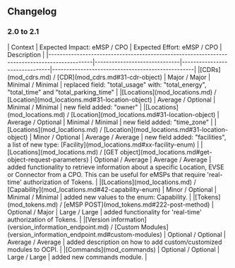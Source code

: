 ## Changelog

### 2.0 to 2.1

<div><!-- ---------------------------------------------------------------------------- --></div>
| Context                                                                                     | Expected Impact:  eMSP / CPO | Expected Effort: eMSP / CPO | Description                                      |
|---------------------------------------------------------------------------------------------|------------------------------|-------------------------------|--------------------------------------------------|
|[CDRs](mod_cdrs.md) / [CDR](mod_cdrs.md#31-cdr-object)                                       | Major / Major                | Minimal / Minimal          | replaced field: "total_usage" with: "total_energy", "total_time" and "total_parking_time" |
|[Locations](mod_locations.md) / [Location](mod_locations.md#31-location-object)              | Average / Optional           | Minimal / Minimal          | new field added: "owner" |  
|[Locations](mod_locations.md) / [Location](mod_locations.md#31-location-object)              | Average / Optional           | Minimal / Minimal          | new field added: "time_zone" |  
|[Locations](mod_locations.md) / [Location](mod_locations.md#31-location-object)              | Minor / Optional             | Average / Average          | new field added: "facilities", a list of new type: [Facility](mod_locations.md#xx-facility-enum) |
|[Locations](mod_locations.md) / [GET object](mod_locations.md#get-object-request-parameters) | Optional / Average           | Average / Average          | added functionality to retrieve information about a specific Location, EVSE or Connector from a CPO. This can be useful for eMSPs that require 'real-time' authorization of Tokens. |
|[Locations](mod_locations.md) / [Capability](mod_locations.md#42-capability-enum)            | Minor / Optional             | Minimal / Minimal          | added new values to the enum: Capability. |
|[Tokens](mod_tokens.md) / [eMSP POST](mod_tokens.md#222-post-method)                         | Optional / Major             | Large / Large              | added functionality for 'real-time' authorization of Tokens. |
|[Version information](version_information_endpoint.md) / [Custom Modules](version_information_endpoint.md#custom-modules) | Optional / Optional          | Average / Average          | added description on how to add custom/customized modules to OCPI. |
|[Commands](mod_commands)                                                                     | Optional / Optional          | Large / Large              | added new commands module. |
<div><!-- ---------------------------------------------------------------------------- --></div>
